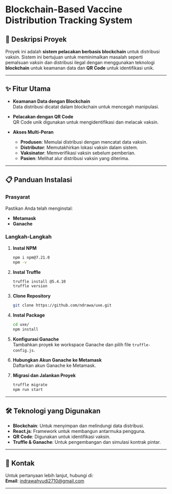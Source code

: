 # Blockchain-Based Vaccine Distribution Tracking System

## 🚀 Deskripsi Proyek

Proyek ini adalah **sistem pelacakan berbasis blockchain** untuk distribusi vaksin. Sistem ini bertujuan untuk meminimalkan masalah seperti pemalsuan vaksin dan distribusi ilegal dengan menggunakan teknologi **blockchain** untuk keamanan data dan **QR Code** untuk identifikasi unik.

---

## ✨ Fitur Utama

- **Keamanan Data dengan Blockchain**  
  Data distribusi dicatat dalam blockchain untuk mencegah manipulasi.  
  
- **Pelacakan dengan QR Code**  
  QR Code unik digunakan untuk mengidentifikasi dan melacak vaksin.

- **Akses Multi-Peran**  
  - **Produsen**: Memulai distribusi dengan mencatat data vaksin.  
  - **Distributor**: Memutakhirkan lokasi vaksin dalam sistem.  
  - **Vaksinator**: Memverifikasi vaksin sebelum pemberian.  
  - **Pasien**: Melihat alur distribusi vaksin yang diterima.

---

## 📋 Panduan Instalasi

### Prasyarat
Pastikan Anda telah menginstal:
- **Metamask**
- **Ganache**

### Langkah-Langkah
1. **Instal NPM**  
   ```bash
   npm i npm@7.21.0
   npm -v
   ```

2. **Instal Truffle**  
   ```bash
   truffle install @5.4.10
   truffle version
   ```

3. **Clone Repository**  
   ```bash
   git clone https://github.com/ndrawa/uxe.git
   ```

4. **Instal Package**  
   ```bash
   cd uxe/
   npm install
   ```

5. **Konfigurasi Ganache**  
   Tambahkan proyek ke workspace Ganache dan pilih file `truffle-config.js`.

6. **Hubungkan Akun Ganache ke Metamask**  
   Daftarkan akun Ganache ke Metamask.

7. **Migrasi dan Jalankan Proyek**  
   ```bash
   truffle migrate
   npm run start
   ```

---

## 🛠️ Teknologi yang Digunakan

- **Blockchain**: Untuk menyimpan dan melindungi data distribusi.  
- **React.js**: Framework untuk membangun antarmuka pengguna.  
- **QR Code**: Digunakan untuk identifikasi vaksin.  
- **Truffle & Ganache**: Untuk pengembangan dan simulasi kontrak pintar.

---

## 📧 Kontak
Untuk pertanyaan lebih lanjut, hubungi di:  
**Email**: [indrawahyudi2710@gmail.com](mailto:indrawahyudi2710@gmail.com)

---
